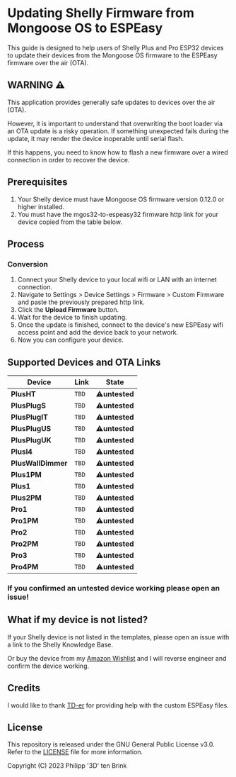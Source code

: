 # Updating Shelly Firmware from Mongoose OS to ESPEasy

This guide is designed to help users of Shelly Plus and Pro ESP32 devices to update their devices from the Mongoose OS firmware to the ESPEasy firmware over the air (OTA).

## WARNING :warning:

This application provides generally safe updates to devices over the air (OTA). 

However, it is important to understand that overwriting the boot loader via an OTA update is a risky operation. If something unexpected fails during the update, it may render the device inoperable until serial flash.

If this happens, you need to know how to flash a new firmware over a wired connection in order to recover the device.

## Prerequisites

1. Your Shelly device must have Mongoose OS firmware version 0.12.0 or higher installed.
2. You must have the mgos32-to-espeasy32 firmware http link for your device copied from the table below.

## Process

### Conversion

1. Connect your Shelly device to your local wifi or LAN with an internet connection.
2. Navigate to Settings > Device Settings > Firmware > Custom Firmware and paste the previously prepared http link. 
3. Click the **Upload Firmware** button.
4. Wait for the device to finish updating.
5. Once the update is finished, connect to the device's new ESPEasy wifi access point and add the device back to your network.
6. Now you can configure your device.

## Supported Devices and OTA Links

| **Device** | **Link** | **State** |
|------|------|------|
| **PlusHT** |   `TBD`   |   :warning:**untested**   |
| **PlusPlugS** |   `TBD`   |   :warning:**untested**   |
| **PlusPlugIT** |   `TBD`   |   :warning:**untested**   |
| **PlusPlugUS** |   `TBD`   |   :warning:**untested**   |
| **PlusPlugUK** |   `TBD`   |   :warning:**untested**   |
| **PlusI4** |   `TBD`   |   :warning:**untested**   |
| **PlusWallDimmer** |   `TBD`   |   :warning:**untested**   |
| **Plus1PM** |   `TBD`   |   :warning:**untested**   |
| **Plus1** |   `TBD`   |   :warning:**untested**   |
| **Plus2PM** |   `TBD`   |   :warning:**untested**   |
| **Pro1** |   `TBD`   |   :warning:**untested**   |
| **Pro1PM** |   `TBD`   |   :warning:**untested**   |
| **Pro2** |   `TBD`   |   :warning:**untested**   |
| **Pro2PM** |   `TBD`   |   :warning:**untested**   |
| **Pro3** |   `TBD`   |   :warning:**untested**   |
| **Pro4PM** |   `TBD`   |   :warning:**untested**   |

### If you confirmed an **untested** device working please open an issue!

## What if my device is not listed?

If your Shelly device is not listed in the templates, please open an issue with a link to the Shelly Knowledge Base.

Or buy the device from my [Amazon Wishlist](https://www.amazon.de/hz/wishlist/ls/2ZS2NBA6PPEDD) and I will reverse engineer and confirm the device working.

## Credits

I would like to thank [TD-er](https://github.com/TD-er) for providing help with the custom ESPEasy files.

## License

This repository is released under the GNU General Public License v3.0. Refer to the [LICENSE](LICENSE) file for more information. 

Copyright (C) 2023 Philipp '3D' ten Brink 
